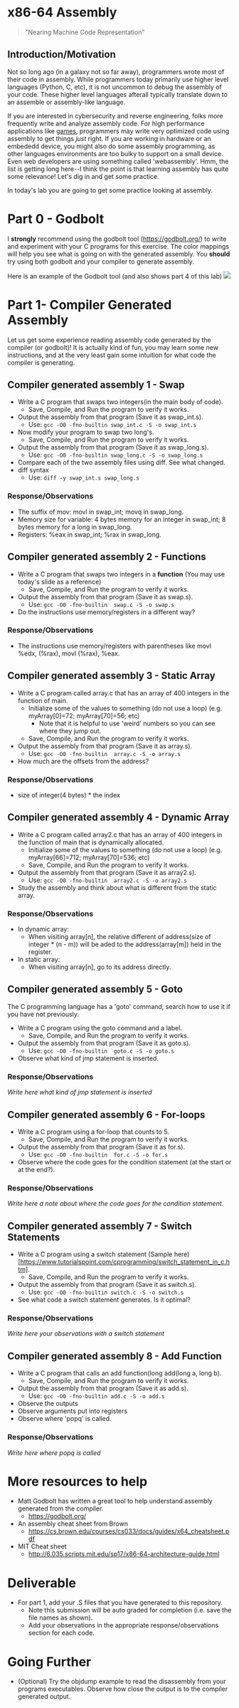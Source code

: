 # x86-64 Assembly 

> "Nearing Machine Code Representation"

## Introduction/Motivation

Not so long ago (in a galaxy not so far away), programmers wrote most of their code in assembly. While programmers today primarily use higher level languages (Python, C, etc), it is not uncommon to debug the assembly of your code. These higher level languages afterall typically translate down to an assemble or assembly-like language. 

If you are interested in cybersecurity and reverse engineering, folks more frequently write and analyze assembly code. For high performance applications like [games](https://www.gamasutra.com/view/news/169946/CC_low_level_curriculum_Looking_at_optimized_assembly.php), programmers may write very optimized code using assembly to get things *just* right. If you are working in hardware or an embededd device, you might also do some assembly programming, as other languages environments are too bulky to support on a small device. Even web developers are using something called 'webassembly'. Hmm, the list is getting long here--I think the point is that learning assembly has quite some relevance! Let's dig in and get some practice.

In today's lab you are going to get some practice looking at assembly.

# Part 0 - Godbolt

I **strongly** recommend using the godbolt tool (https://godbolt.org/) to write and experiment with your C programs for this exercise.  The color mappings will help you see what is going on with the generated assembly. You **should** try using both godbolt and your compiler to generate assembly.

Here is an example of the Godbolt tool (and also shows part 4 of this lab)
<img src="./assembly.PNG">

# Part 1- Compiler Generated Assembly

Let us get some experience reading assembly code generated by the compiler (or godbolt)! It is actually kind of fun, you may learn some new instructions, and at the very least gain some intuition for what code the compiler is generating.

## Compiler generated assembly 1 - Swap

- Write a C program that swaps two integers(in the main body of code).
  - Save, Compile, and Run the program to verify it works.
- Output the assembly from that program (Save it as swap_int.s).
  - Use: `gcc -O0 -fno-builtin swap_int.c -S -o swap_int.s`
- Now modify your program to swap two long's.
  - Save, Compile, and Run the program to verify it works.
- Output the assembly from that program (Save it as swap_long.s).
  - Use: `gcc -O0 -fno-builtin swap_long.c -S -o swap_long.s`
- Compare each of the two assembly files using diff. See what changed.
- diff syntax
  - Use: `diff -y swap_int.s swap_long.s`
  
### Response/Observations

- The suffix of mov: movl in swap_int; movq in swap_long.
- Memory size for variable: 4 bytes memory for an integer in swap_int; 8 bytes memory for a long in swap_long.
- Registers: %eax in swap_int; %rax in swap_long.

## Compiler generated assembly 2 - Functions

- Write a C program that swaps two integers in a **function** (You may use today's slide as a reference)
  - Save, Compile, and Run the program to verify it works.
- Output the assembly from that program (Save it as swap.s).
  - Use: `gcc -O0 -fno-builtin  swap.c -S -o swap.s`
- Do the instructions use memory/registers in a different way?

### Response/Observations

- The instructions use memory/registers with parentheses like movl    %edx, (%rax), movl    (%rax), %eax.

## Compiler generated assembly 3 - Static Array
- Write a C program called array.c that has an array of 400 integers in the function of main.
  - Initialize some of the values to something (do not use a loop) (e.g. myArray[0]=72; myArray[70]=56; etc)
  	- Note that it is helpful to use 'weird' numbers so you can see where they jump out.
  - Save, Compile, and Run the program to verify it works.
- Output the assembly from that program (Save it as array.s).
  - Use: `gcc -O0 -fno-builtin  array.c -S -o array.s`
- How much are the offsets from the address?

### Response/Observations

- size of integer(4 bytes) * the index

## Compiler generated assembly 4 - Dynamic Array 

- Write a C program called array2.c that has an array of 400 integers in the function of main that is dynamically allocated.
  - Initialize some of the values to something (do not use a loop) (e.g. myArray[66]=712; myArray[70]=536; etc)
  - Save, Compile, and Run the program to verify it works.
- Output the assembly from that program (Save it as array2.s).
  - Use: `gcc -O0 -fno-builtin  array2.c -S -o array2.s`
- Study the assembly and think about what is different from the static array.

### Response/Observations

- In dynamic array:
  - When visiting array[n], the relative different of address(size of integer * (n - m)) will be aded to the address(array[m]) held in the register.
- In static array:
  - When visiting array[n], go to its address directly.

## Compiler generated assembly 5 - Goto
The C programming language has a 'goto' command, search how to use it if you have not previously.

- Write a C program using the goto command and a label.
  - Save, Compile, and Run the program to verify it works.
- Output the assembly from that program (Save it as goto.s).
  - Use: `gcc -O0 -fno-builtin  goto.c -S -o goto.s`
- Observe what kind of jmp statement is inserted.

### Response/Observations

*Write here what kind of jmp statement is inserted*

## Compiler generated assembly 6 - For-loops
- Write a C program using a for-loop that counts to 5.
  - Save, Compile, and Run the program to verify it works.
- Output the assembly from that program (Save it as for.s).
  - Use: `gcc -O0 -fno-builtin  for.c -S -o for.s`
- Observe where the code goes for the condition statement (at the start or at the end?).

### Response/Observations

*Write here a note about where the code goes for the condition statement.*

## Compiler generated assembly 7 - Switch Statements

- Write a C program using a switch statement (Sample here)[https://www.tutorialspoint.com/cprogramming/switch_statement_in_c.htm].
  - Save, Compile, and Run the program to verify it works.
- Output the assembly from that program (Save it as switch.s).
  - Use: `gcc -O0 -fno-builtin switch.c -S -o switch.s`
- See what code a switch statement generates. Is it optimal?

### Response/Observations

*Write here your observations with a switch statement*

## Compiler generated assembly 8 - Add Function

- Write a C program that calls an add function(long add(long a, long b).
  - Save, Compile, and Run the program to verify it works.
- Output the assembly from that program (Save it as add.s).
  - Use: `gcc -O0 -fno-builtin add.c -S -o add.s`
- Observe the outputs
- Observe arguments put into registers
- Observe where 'popq' is called.

### Response/Observations

*Write here where popq is called*

# More resources to help

- Matt Godbolt has written a great tool to help understand assembly generated from the compiler. 
  - https://godbolt.org/
- An assembly cheat sheet from Brown
  - https://cs.brown.edu/courses/cs033/docs/guides/x64_cheatsheet.pdf
- MIT Cheat sheet
  - http://6.035.scripts.mit.edu/sp17/x86-64-architecture-guide.html

# Deliverable

- For part 1, add your .S files that you have generated to this repository.
  - Note this submission will be auto graded for completion (i.e. save the file names as shown).
  - Add your observations in the appropriate response/observations section for each code.

# Going Further

- (Optional) Try the objdump example to read the disassembly from your programs executables. Observe how close the output is to the compiler generated output.
